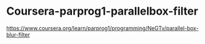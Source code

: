 # Coursera-parprog1-parallelbox-filter
https://www.coursera.org/learn/parprog1/programming/NeGTv/parallel-box-blur-filter
